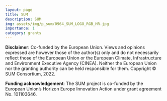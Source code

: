 ```yaml
---
layout: page
title: SUM
description: SUM
img: assets/img/p_sum/0964_SUM_LOGO_RGB_HR.jpg
importance: 1
category: grants
---
```




**Disclaimer**: Co-funded by the European Union. Views and opinions expressed are however those of the author(s) only and  do  not  necessarily  reflect  those  of  the  European  Union  or  the  European  Climate,  Infrastructure  and  Environment Executive Agency (CINEA). Neither the European Union nor the granting authority can be held responsible for them. 
Copyright © SUM Consortium, 2022.

**Funding acknowledgement**: The SUM project is co-funded by the European Union’s Horizon Europe Innovation Action under grant agreement No. 101103646.

